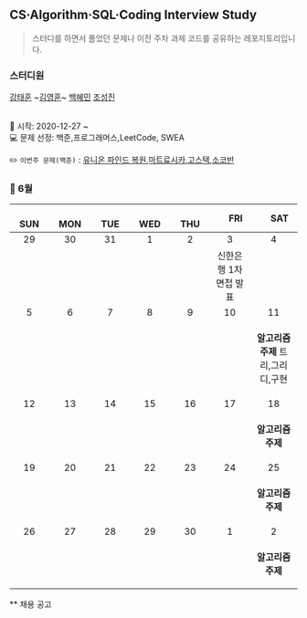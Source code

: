 ## CS·Algorithm·SQL·Coding Interview Study
<blockquote>스터디를 하면서 풀었던 문제나 이전 주차 과제 코드를 공유하는 레포지토리입니다.</blockquote>

### 스터디원

[강태훈](https://github.com/shuttlecock0) ~[김영훈](https://github.com/kim0hoon)~ [백혜민](https://github.com/HyeminBaek) [조성진](https://github.com/noel7781)

<br> 📌 시작: 2020-12-27 ~
<br> 💻 문제 선정: 백준,프로그래머스,LeetCode, SWEA

✏️ `이번주 문제(백준)` : [유니온 파인드 복원](https://www.acmicpc.net/problem/22996),[마트료시카](https://www.acmicpc.net/problem/23845),[고스택](https://www.acmicpc.net/problem/3425),[소코반](https://www.acmicpc.net/problem/4577)

<h3> 📅 6월 </h3>

|　  SUN　  |　  MON　  |　  TUE　  |　  WED　  |　  THU　  |　  FRI　  |　  SAT　  |
|:---:|:---:|:---:|:---:|:---:|:---:|:---:|
|   29   |   30   |   31   |   1   |   2   |   3   |   4   |
||||||신한은행 1차 면접 발표||
|   5   |   6   |   7   |   8   |   9   |   10   |   11   |
|||||||<p><b>알고리즘 주제</b> 트리,그리디,구현</p>|
|   12   |   13   |   14   |   15   |   16   |   17   |   18   |
|||||||<p><b>알고리즘 주제</b> </p>|
|   19   |   20   |   21   |   22   |   23   |   24   |   25   |
|||||||<p><b>알고리즘 주제</b> </p>|
|   26   |   27   |   28   |   29   |   30   |   1   |   2   |
|||||||<p><b>알고리즘 주제</b> </p>|

** 채용 공고
